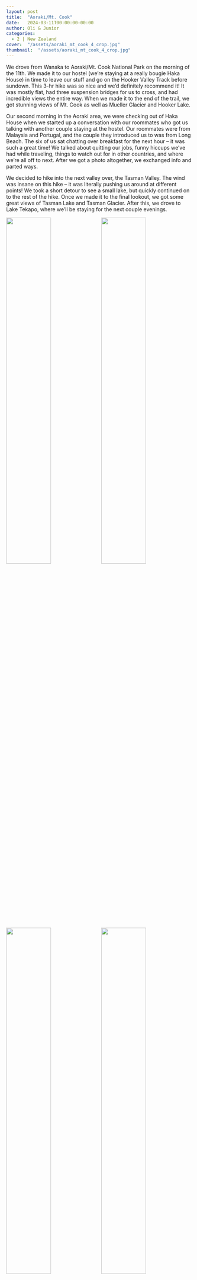 ```yaml
---
layout: post
title:  "Aoraki/Mt. Cook"
date:   2024-03-11T00:00:00-00:00
author: Oli & Junior
categories:
  - 2 | New Zealand
cover:  "/assets/aoraki_mt_cook_4_crop.jpg"
thumbnail:  "/assets/aoraki_mt_cook_4_crop.jpg"
---
```


We drove from Wanaka to Aoraki/Mt. Cook National Park on the morning of the 11th. We made it to our hostel (we’re staying at a really bougie Haka House) in time to leave our stuff and go on the Hooker Valley Track before sundown. This 3-hr hike was so nice and we’d definitely recommend it! It was mostly flat, had three suspension bridges for us to cross, and had incredible views the entire way. When we made it to the end of the trail, we got stunning views of Mt. Cook as well as Mueller Glacier and Hooker Lake. 

Our second morning in the Aoraki area, we were checking out of Haka House when we started up a conversation with our roommates who got us talking with another couple staying at the hostel. Our roommates were from Malaysia and Portugal, and the couple they introduced us to was from Long Beach. The six of us sat chatting over breakfast for the next hour – it was such a great time! We talked about quitting our jobs, funny hiccups we’ve had while traveling, things to watch out for in other countries, and where we’re all off to next. After we got a photo altogether, we exchanged info and parted ways. 

We decided to hike into the next valley over, the Tasman Valley. The wind was insane on this hike – it was literally pushing us around at different points! We took a short detour to see a small lake, but quickly continued on to the rest of the hike. Once we made it to the final lookout, we got some great views of Tasman Lake and Tasman Glacier. After this, we drove to Lake Tekapo, where we’ll be staying for the next couple evenings.

<div float="left">
  <img src="/oli-jr-travel/assets/photos/aoraki_mt_cook/aoraki_mt_cook_1.jpg" style="float:left; width:49%; margin-bottom:10px" />
  <img src="/oli-jr-travel/assets/photos/aoraki_mt_cook/aoraki_mt_cook_2.jpg" style="float:right; width:49%; margin-bottom:10px" />
</div>
<div float="left">
  <img src="/oli-jr-travel/assets/photos/aoraki_mt_cook/aoraki_mt_cook_3.jpg" style="float:left; width:49%; margin-bottom:10px" />
  <img src="/oli-jr-travel/assets/photos/aoraki_mt_cook/aoraki_mt_cook_4.jpg" style="float:right; width:49%; margin-bottom:10px" />
</div>
<img src="/oli-jr-travel/assets/photos/aoraki_mt_cook/aoraki_mt_cook_5.jpg" style="width:100%; margin-bottom:10px">
<img src="/oli-jr-travel/assets/photos/aoraki_mt_cook/aoraki_mt_cook_6.jpg" style="width:60%; margin-bottom:10px">


<br clear="all" />

__Español__

Condujimos desde Wanaka a Aoraki/Mt. Parque Nacional Cook en la mañana del día 11. Llegamos a nuestro albergue (nos hospedaremos en una casa Haka realmente elegante) a tiempo para dejar nuestras cosas y tomar el Hooker Valley Track antes del atardecer. ¡Esta caminata de 3 horas fue muy agradable y definitivamente la recomendaríamos! Era mayormente plano, tenía tres puentes colgantes para cruzar y tenía vistas increíbles durante todo el camino. Cuando llegamos al final del sendero, obtuvimos vistas impresionantes del monte Cook, así como del glaciar Mueller y el lago Hooker.

Nuestra segunda mañana en el área de Aoraki, estábamos saliendo de Haka House cuando comenzamos una conversación con nuestros compañeros de cuarto que nos hicieron hablar con otra pareja que se alojaba en el albergue. Nuestros compañeros de cuarto eran de Malasia y Portugal, y la pareja que nos presentaron era de Long Beach. Los seis nos sentamos a charlar durante el desayuno durante la siguiente hora. ¡Fue un momento fantástico! Hablamos sobre dejar nuestros trabajos, contratiempos divertidos que hemos tenido mientras viajamos, cosas a tener en cuenta en otros países y hacia dónde nos dirigimos a continuación. Después de tomarnos una foto, intercambiamos información y nos separamos.

Decidimos caminar hacia el siguiente valle, el Valle de Tasmania. El viento fue una locura en esta caminata: ¡literalmente nos empujaba en diferentes puntos! Tomamos un pequeño desvío para ver un pequeño lago, pero rápidamente continuamos con el resto de la caminata. Una vez que llegamos al mirador final, obtuvimos excelentes vistas del lago Tasman y el glaciar Tasman. Después de esto, nos dirigimos al lago Tekapo, donde nos quedaremos las próximas dos noches.

